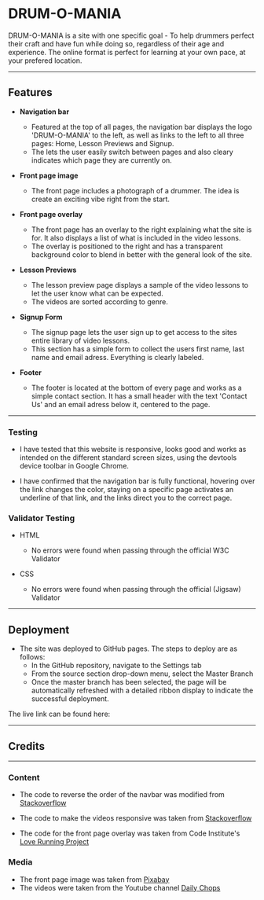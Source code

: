 # DRUM-O-MANIA

DRUM-O-MANIA is a site with one specific goal - To help drummers perfect their craft and have fun while doing so, regardless of their age and experience. The online format is perfect for learning at your own pace, at your prefered location.

---
## **Features**

- **Navigation bar**
    - Featured at the top of all pages, the navigation bar displays the logo 'DRUM-O-MANIA' to the left, as well as links to the left to all three pages: Home, Lesson Previews and Signup.
    - The lets the user easily switch between pages and also cleary indicates which page they are currently on.

- **Front page image**
    - The front page includes a photograph of a drummer. The idea is create an exciting vibe right from the start.

- **Front page overlay**
    - The front page has an overlay to the right explaining what the site is for. It also displays a list of what is included in the video lessons.
    - The overlay is positioned to the right and has a transparent background color to blend in better with the general look of the site.

- **Lesson Previews**
    - The lesson preview page displays a sample of the video lessons to let the user know what can be expected.
    - The videos are sorted according to genre. 

- **Signup Form**
    - The signup page lets the user sign up to get access to the sites entire library of video lessons.
    - This section has a simple form to collect the users first name, last name and email adress. Everything is clearly labeled.

- **Footer**
    - The footer is located at the bottom of every page and works as a simple contact section. It has a small header with the text 'Contact Us' and an email adress below it, centered to the page.
---
### Testing

- I have tested that this website is responsive, looks good and works as intended on the different standard screen sizes, using the devtools device toolbar in Google Chrome.

- I have confirmed that the navigation bar is fully functional, hovering over the link changes the color, staying on a specific page activates an underline of that link, and the links direct you to the correct page. 

### Validator Testing
- HTML
    - No errors were found when passing through the official W3C Validator

- CSS
    - No errors were found when passing through the official (Jigsaw) Validator
---
## Deployment

- The site was deployed to GitHub pages. The steps to deploy are as follows:
    - In the GitHub repository, navigate to the Settings tab
    - From the source section drop-down menu, select the Master Branch
    - Once the master branch has been selected, the page will be automatically refreshed with a detailed ribbon display to indicate the successful deployment.

The live link can be found here: 

---
## Credits
---
### Content
- The code to reverse the order of the navbar was modified from [Stackoverflow](https://stackoverflow.com/questions/35923720/reverse-ul-ordering-using-css-2-1)

- The code to make the videos responsive was taken from [Stackoverflow](https://stackoverflow.com/questions/17838607/making-an-iframe-responsive)

- The code for the front page overlay was taken from Code Institute's [Love Running Project](https://learn.codeinstitute.net/courses/course-v1:CodeInstitute+LR101+2021_T1/courseware/4a07c57382724cfda5834497317f24d5/6fd29d155c3b42248ff57bae32978a4b/?child=first)

### Media
- The front page image was taken from [Pixabay](https://pixabay.com/)
- The videos were taken from the Youtube channel [Daily Chops](https://www.youtube.com/c/DailyChops/videos)